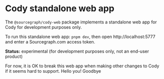 # Cody standalone web app

The `@sourcegraph/cody-web` package implements a standalone web app for Cody for development purposes only.

To run this standalone web app: `pnpm dev`, then open http://localhost:5777 and enter a Sourcegraph.com access token.

**Status:** experimental (for development purposes only, not an end-user product)

For now, it is OK to break this web app when making other changes to Cody if it seems hard to support.
Hello you!
Goodbye
